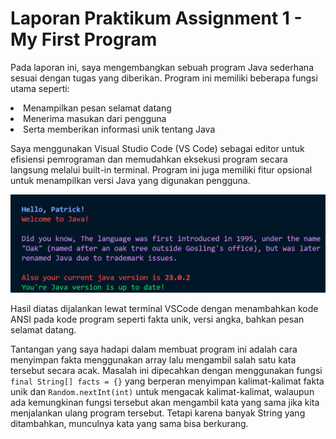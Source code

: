 # Laporan Praktikum Assignment 1 - My First Program

Pada laporan ini, saya mengembangkan sebuah program Java sederhana sesuai dengan 
tugas yang diberikan. Program ini memiliki beberapa fungsi utama seperti:
<li>Menampilkan pesan selamat datang</li>
<li>Menerima masukan dari pengguna</li> 
<li>Serta memberikan informasi unik tentang Java</li>

Saya menggunakan Visual Studio Code (VS Code) sebagai editor untuk efisiensi 
pemrograman dan memudahkan eksekusi program secara langsung melalui built-in 
terminal. Program ini juga memiliki fitur opsional untuk menampilkan versi Java yang 
digunakan pengguna.

![Terminal Preview](/assets/img/Screenshot%202025-02-25%20225734.png)

Hasil diatas dijalankan lewat terminal VSCode dengan menambahkan kode ANSI pada kode program seperti fakta unik, versi angka, bahkan pesan selamat datang.

Tantangan yang saya hadapi dalam membuat program ini adalah cara menyimpan fakta menggunakan array lalu mengambil salah satu kata tersebut secara acak. Masalah ini dipecahkan dengan menggunakan fungsi ``final String[] facts = {}`` yang berperan menyimpan kalimat-kalimat fakta unik dan ``Random.nextInt(int)`` untuk mengacak kalimat-kalimat, walaupun ada kemungkinan fungsi tersebut akan mengambil kata yang sama jika kita menjalankan ulang program tersebut. Tetapi karena banyak String yang ditambahkan, munculnya kata yang sama bisa berkurang.
